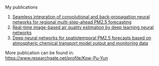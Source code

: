 My publications

1.  [Seamless integration of convolutional and back-propagation neural networks for regional multi-step-ahead PM2.5 forecasting](https://www.sciencedirect.com/science/article/pii/S0959652620313329?via%3Dihub) <br>
2.  [Real-time image-based air quality estimation by deep learning neural networks](https://www.sciencedirect.com/science/article/pii/S0301479722001335?via%3Dihub) <br>
3.  [Deep neural networks for spatiotemporal PM2.5 forecasts based on atmospheric chemical transport model output and monitoring data](https://www.sciencedirect.com/science/article/pii/S0269749122005620?via%3Dihub)








More publication can be found in:
https://www.researchgate.net/profile/Kow-Pu-Yun
